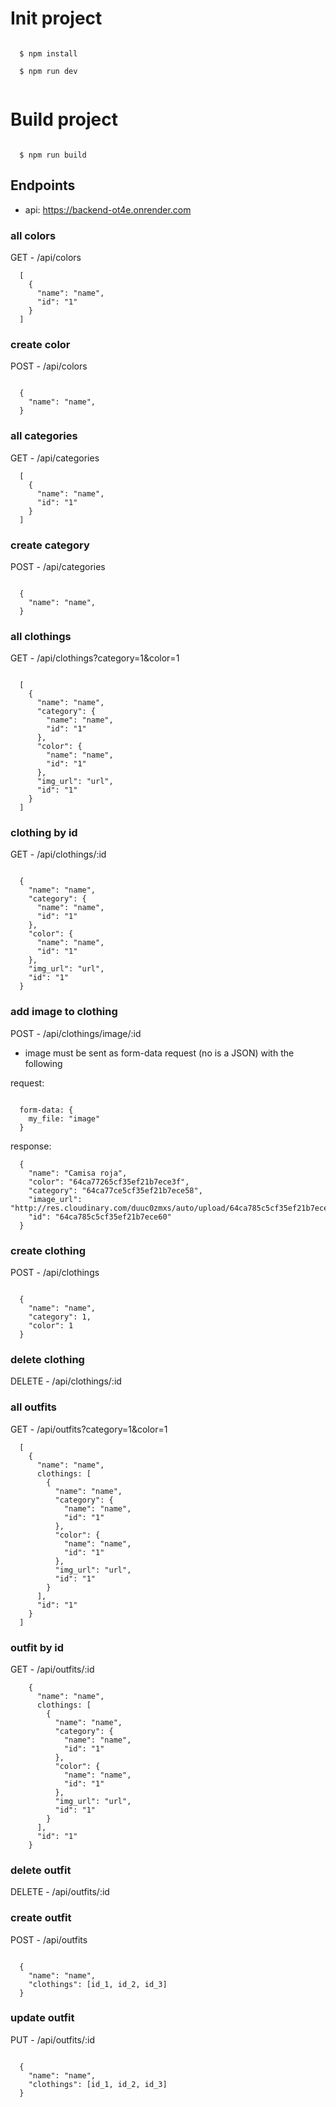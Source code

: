 # Init project

```

  $ npm install

  $ npm run dev


```

# Build project

```

  $ npm run build

```

## Endpoints

- api: https://backend-ot4e.onrender.com

### all colors

GET - /api/colors 

```
  [
    {
      "name": "name",  
      "id": "1"
    } 
  ]

```

### create color

POST - /api/colors

```

  {
    "name": "name",  
  } 

```

### all categories

GET - /api/categories

```
  [
    {
      "name": "name",  
      "id": "1"
    } 
  ]

```

### create category

POST - /api/categories

```

  {
    "name": "name",  
  } 

```

### all clothings

GET - /api/clothings?category=1&color=1

```

  [
    {
      "name": "name", 
      "category": {
        "name": "name",  
        "id": "1"
      },
      "color": {
        "name": "name",  
        "id": "1"
      },
      "img_url": "url",
      "id": "1"
    } 
  ]

```

### clothing by id

GET - /api/clothings/:id

```
 
  {
    "name": "name", 
    "category": {
      "name": "name",  
      "id": "1"
    },
    "color": {
      "name": "name",  
      "id": "1"
    },
    "img_url": "url",
    "id": "1"
  }  

```

### add image to clothing

POST - /api/clothings/image/:id

- image must be sent as form-data request (no is a JSON) with the following

request: 

```

  form-data: {
    my_file: "image"
  }

```

response: 

```
  {
    "name": "Camisa roja",
    "color": "64ca77265cf35ef21b7ece3f",
    "category": "64ca77ce5cf35ef21b7ece58",
    "image_url": "http://res.cloudinary.com/duuc0zmxs/auto/upload/64ca785c5cf35ef21b7ece60",
    "id": "64ca785c5cf35ef21b7ece60"
  }
```

### create clothing

POST - /api/clothings

```

  {
    "name": "name", 
    "category": 1,
    "color": 1
  } 

```



### delete clothing

DELETE - /api/clothings/:id

### all outfits

GET - /api/outfits?category=1&color=1

```
  [
    {
      "name": "name",
      clothings: [
        {
          "name": "name", 
          "category": {
            "name": "name",  
            "id": "1"
          },
          "color": {
            "name": "name",  
            "id": "1"
          },
          "img_url": "url",
          "id": "1"
        } 
      ],
      "id": "1"
    } 
  ]
```

### outfit by id

GET - /api/outfits/:id

```
    {
      "name": "name",
      clothings: [
        {
          "name": "name", 
          "category": {
            "name": "name",  
            "id": "1"
          },
          "color": {
            "name": "name",  
            "id": "1"
          },
          "img_url": "url",
          "id": "1"
        } 
      ],
      "id": "1"
    } 
```

### delete outfit

DELETE - /api/outfits/:id

### create outfit

POST - /api/outfits

```

  {
    "name": "name", 
    "clothings": [id_1, id_2, id_3]
  } 

```

### update outfit

PUT - /api/outfits/:id

```

  {
    "name": "name", 
    "clothings": [id_1, id_2, id_3]
  } 

```




